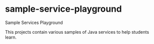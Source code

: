 # sample-service-playground
Sample Services Playground

This projects contain various samples of Java services to help students learn.
